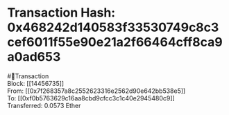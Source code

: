 
Transaction Hash: 0x468242d140583f33530749c8c3cef6011f55e90e21a2f66464cff8ca9a0ad653
====================================================================================
  
#💸Transaction  
Block: [[14456735]]  
From: [[0x7f268357a8c2552623316e2562d90e642bb538e5]]  
To: [[0xf0b5763629c16aa8cbd9cfcc3c1c40e2945480c9]]  
Transferred: 0.0573 Ether